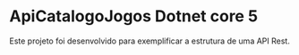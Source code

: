 # ApiCatalogoJogos Dotnet core 5
Este projeto foi desenvolvido para exemplificar a estrutura de uma API Rest.